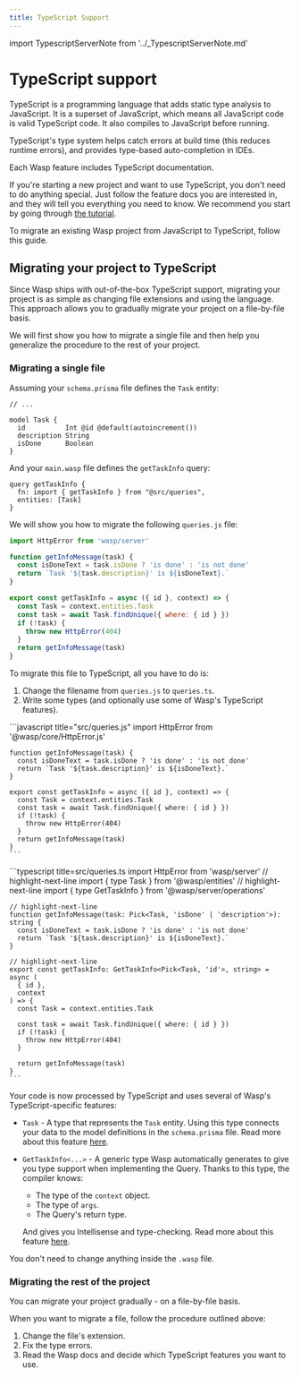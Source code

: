 ```yaml
---
title: TypeScript Support
---
```


import TypescriptServerNote from '../_TypescriptServerNote.md'

# TypeScript support

TypeScript is a programming language that adds static type analysis to JavaScript.
It is a superset of JavaScript, which means all JavaScript code is valid TypeScript code.
It also compiles to JavaScript before running.

TypeScript's type system helps catch errors at build time (this reduces runtime errors), and provides type-based auto-completion in IDEs.

Each Wasp feature includes TypeScript documentation.

If you're starting a new project and want to use TypeScript, you don't need to do anything special.
Just follow the feature docs you are interested in, and they will tell you everything you need to know.
We recommend you start by going through [the tutorial](../tutorial/01-create.md).

To migrate an existing Wasp project from JavaScript to TypeScript, follow this guide.

## Migrating your project to TypeScript

Since Wasp ships with out-of-the-box TypeScript support, migrating your project is as simple as changing file extensions and using the language.
This approach allows you to gradually migrate your project on a file-by-file basis.

We will first show you how to migrate a single file and then help you generalize the procedure to the rest of your project.

### Migrating a single file

Assuming your `schema.prisma` file defines the `Task` entity:

```prisma title="schema.prisma"
// ...

model Task {
  id          Int @id @default(autoincrement())
  description String
  isDone      Boolean
}
```

And your `main.wasp` file defines the `getTaskInfo` query:

```wasp title=main.wasp
query getTaskInfo {
  fn: import { getTaskInfo } from "@src/queries",
  entities: [Task]
}
```

We will show you how to migrate the following `queries.js` file:

```javascript title="src/queries.js"
import HttpError from 'wasp/server'

function getInfoMessage(task) {
  const isDoneText = task.isDone ? 'is done' : 'is not done'
  return `Task '${task.description}' is ${isDoneText}.`
}

export const getTaskInfo = async ({ id }, context) => {
  const Task = context.entities.Task
  const task = await Task.findUnique({ where: { id } })
  if (!task) {
    throw new HttpError(404)
  }
  return getInfoMessage(task)
}
```

To migrate this file to TypeScript, all you have to do is:

1. Change the filename from `queries.js` to `queries.ts`.
2. Write some types (and optionally use some of Wasp's TypeScript features).

<Tabs>
  <TabItem value="before" label="Before">
    ```javascript title="src/queries.js"
    import HttpError from '@wasp/core/HttpError.js'

    function getInfoMessage(task) {
      const isDoneText = task.isDone ? 'is done' : 'is not done'
      return `Task '${task.description}' is ${isDoneText}.`
    }

    export const getTaskInfo = async ({ id }, context) => {
      const Task = context.entities.Task
      const task = await Task.findUnique({ where: { id } })
      if (!task) {
        throw new HttpError(404)
      }
      return getInfoMessage(task)
    }
    ```
  </TabItem>

  <TabItem value="after" label="After">
    ```typescript title=src/queries.ts
    import HttpError from 'wasp/server'
    // highlight-next-line
    import { type Task } from '@wasp/entities'
    // highlight-next-line
    import { type GetTaskInfo } from '@wasp/server/operations'

    // highlight-next-line
    function getInfoMessage(task: Pick<Task, 'isDone' | 'description'>): string {
      const isDoneText = task.isDone ? 'is done' : 'is not done'
      return `Task '${task.description}' is ${isDoneText}.`
    }

    // highlight-next-line
    export const getTaskInfo: GetTaskInfo<Pick<Task, 'id'>, string> = async (
      { id },
      context
    ) => {
      const Task = context.entities.Task

      const task = await Task.findUnique({ where: { id } })
      if (!task) {
        throw new HttpError(404)
      }

      return getInfoMessage(task)
    }
    ```
  </TabItem>
</Tabs>

Your code is now processed by TypeScript and uses several of Wasp's TypeScript-specific features:

- `Task` - A type that represents the `Task` entity. Using this type connects your data to the model definitions in the `schema.prisma` file. Read more about this feature [here](../data-model/entities).
- `GetTaskInfo<...>` - A generic type Wasp automatically generates to give you type
  support when implementing the Query. Thanks to this type, the compiler knows:

  - The type of the `context` object.
  - The type of `args`.
  - The Query's return type.

  And gives you Intellisense and type-checking. Read more about this feature [here](../data-model/operations/queries#implementing-queries).

You don't need to change anything inside the `.wasp` file.

### Migrating the rest of the project

You can migrate your project gradually - on a file-by-file basis.

When you want to migrate a file, follow the procedure outlined above:

1. Change the file's extension.
2. Fix the type errors.
3. Read the Wasp docs and decide which TypeScript features you want to use.

<TypescriptServerNote />
